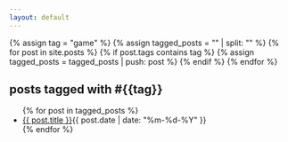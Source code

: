 ```yaml
---
layout: default
---
```


{% assign tag = "game" %}
{% assign tagged_posts = "" | split: "" %}
{% for post in site.posts %}
  {% if post.tags contains tag %}
    {% assign tagged_posts = tagged_posts | push: post %}
  {% endif %}
{% endfor %}


<section class="posts">
<h1>posts tagged with #<span class="accent">{{tag}}</span></h1>
<ul>
{% for post in tagged_posts %}
<li><a class="post" href="{{ post.url }}">{{ post.title }}</a><time datetime="{{ post.date | date_to_xmlschema }}">{{ post.date | date: "%m-%d-%Y" }}</time></li>
{% endfor %}
</ul>
</section>

